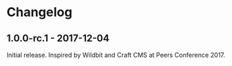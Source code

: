 Changelog
=========

## 1.0.0-rc.1 - 2017-12-04
Initial release.  Inspired by Wildbit and Craft CMS at Peers Conference 2017.